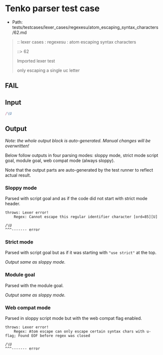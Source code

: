 # Tenko parser test case

- Path: tests/testcases/lexer_cases/regexesu/atom_escaping_syntax_characters/62.md

> :: lexer cases : regexesu : atom escaping syntax characters
>
> ::> 62
>
> Imported lexer test
>
> only escaping a single uc letter

## FAIL

## Input

`````js
/\U
`````

## Output

_Note: the whole output block is auto-generated. Manual changes will be overwritten!_

Below follow outputs in four parsing modes: sloppy mode, strict mode script goal, module goal, web compat mode (always sloppy).

Note that the output parts are auto-generated by the test runner to reflect actual result.

### Sloppy mode

Parsed with script goal and as if the code did not start with strict mode header.

`````
throws: Lexer error!
    Regex: Cannot escape this regular identifier character [ord=85][U]

/\U
^^^------- error
`````

### Strict mode

Parsed with script goal but as if it was starting with `"use strict"` at the top.

_Output same as sloppy mode._

### Module goal

Parsed with the module goal.

_Output same as sloppy mode._

### Web compat mode

Parsed in sloppy script mode but with the web compat flag enabled.

`````
throws: Lexer error!
    Regex: Atom escape can only escape certain syntax chars with u-flag; Found EOF before regex was closed

/\U
^^^------- error
`````

